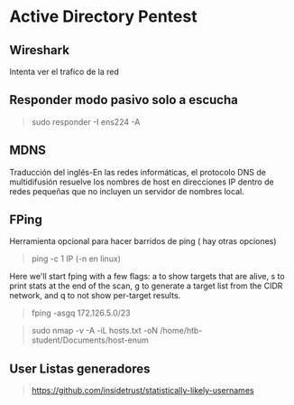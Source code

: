 # Active Directory Pentest



## Wireshark 

Intenta ver el trafico de la red


## Responder modo pasivo solo a escucha

>sudo responder -I ens224 -A 

## MDNS

Traducción del inglés-En las redes informáticas, el protocolo DNS de multidifusión resuelve los nombres de host en direcciones IP dentro de redes pequeñas que no incluyen un servidor de nombres local.

## FPing

Herramienta opcional para hacer barridos de ping ( hay otras opciones)

>ping -c 1 IP (-n en linux)

Here we'll start fping with a few flags: a to show targets that are alive, s to print stats at the end of the scan, g to generate a target list from the CIDR network, and q to not show per-target results.

>fping -asgq 172.126.5.0/23

>sudo nmap -v -A -iL hosts.txt -oN /home/htb-student/Documents/host-enum

## User Listas generadores 

>https://github.com/insidetrust/statistically-likely-usernames



